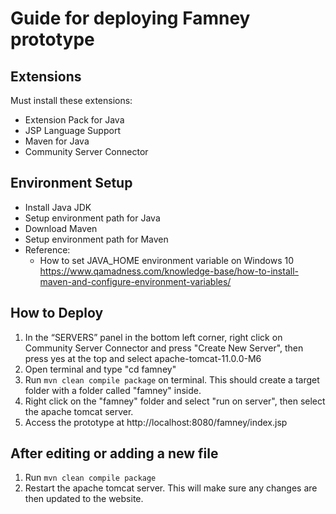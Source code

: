 # Guide for deploying Famney prototype

## Extensions 
Must install these extensions:
+  Extension Pack for Java
+  JSP Language Support
+  Maven for Java
+  Community Server Connector

## Environment Setup
- Install Java JDK
- Setup environment path for Java
- Download Maven
- Setup environment path for Maven
- Reference:
    - How to set JAVA_HOME environment variable on Windows 10 https://www.qamadness.com/knowledge-base/how-to-install-maven-and-configure-environment-variables/

## How to Deploy
1. In the “SERVERS” panel in the bottom left corner, right click on Community Server Connector and press "Create New Server", then press yes at the top and select apache-tomcat-11.0.0-M6
2. Open terminal and type "cd famney"
3. Run ```mvn clean compile package``` on terminal. This should create a target folder with a folder called "famney" inside.
4. Right click on the "famney" folder and select "run on server", then select the apache tomcat server.
5. Access the prototype at http://localhost:8080/famney/index.jsp

## After editing or adding a new file
1. Run ```mvn clean compile package```
2. Restart the apache tomcat server. This will make sure any changes are then updated to the website.